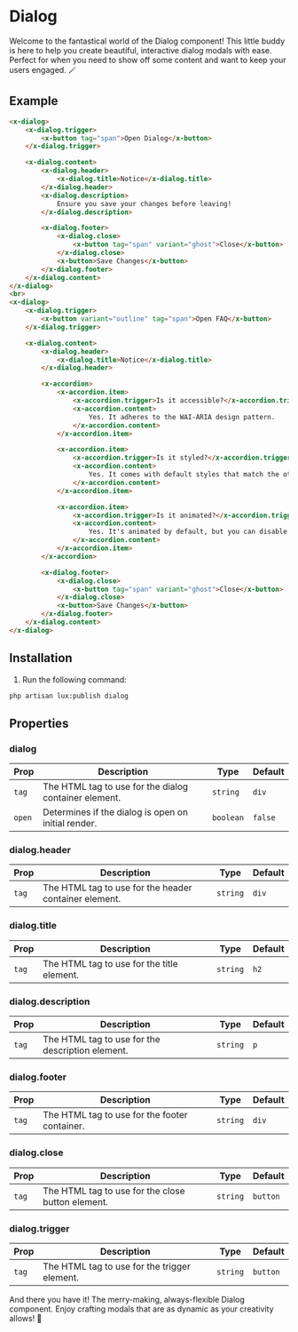 # Dialog

Welcome to the fantastical world of the Dialog component! This little buddy is here to help you create beautiful, interactive dialog modals with ease. Perfect for when you need to show off some content and want to keep your users engaged. 🪄

## Example

```html
<x-dialog>
    <x-dialog.trigger>
        <x-button tag="span">Open Dialog</x-button>    
    </x-dialog.trigger>

    <x-dialog.content>
        <x-dialog.header>
            <x-dialog.title>Notice</x-dialog.title>
        </x-dialog.header>
        <x-dialog.description>
            Ensure you save your changes before leaving!
        </x-dialog.description>

        <x-dialog.footer>
            <x-dialog.close>
                <x-button tag="span" variant="ghost">Close</x-button>    
            </x-dialog.close>
            <x-button>Save Changes</x-button>
        </x-dialog.footer>
    </x-dialog.content>
</x-dialog>
<br>
<x-dialog>
    <x-dialog.trigger>
        <x-button variant="outline" tag="span">Open FAQ</x-button>    
    </x-dialog.trigger>

    <x-dialog.content>
        <x-dialog.header>
            <x-dialog.title>Notice</x-dialog.title>
        </x-dialog.header>

        <x-accordion>
            <x-accordion.item>
                <x-accordion.trigger>Is it accessible?</x-accordion.trigger>
                <x-accordion.content>
                    Yes. It adheres to the WAI-ARIA design pattern.
                </x-accordion.content>
            </x-accordion.item>

            <x-accordion.item>
                <x-accordion.trigger>Is it styled?</x-accordion.trigger>
                <x-accordion.content>
                    Yes. It comes with default styles that match the other components' aesthetic.
                </x-accordion.content>
            </x-accordion.item>

            <x-accordion.item>
                <x-accordion.trigger>Is it animated?</x-accordion.trigger>
                <x-accordion.content>
                    Yes. It's animated by default, but you can disable it if you prefer.
                </x-accordion.content>
            </x-accordion.item>
        </x-accordion>

        <x-dialog.footer>
            <x-dialog.close>
                <x-button tag="span" variant="ghost">Close</x-button>    
            </x-dialog.close>
            <x-button>Save Changes</x-button>
        </x-dialog.footer>
    </x-dialog.content>
</x-dialog>
```

## Installation

1. Run the following command:

```bash
php artisan lux:publish dialog
```

## Properties

### dialog
| Prop            | Description                                                  | Type      | Default |
|-----------------|--------------------------------------------------------------|-----------|---------|
| `tag`           | The HTML tag to use for the dialog container element.        | `string`  | `div`   |
| `open`          | Determines if the dialog is open on initial render.          | `boolean` | `false` |

### dialog.header
| Prop            | Description                                                  | Type      | Default |
|-----------------|--------------------------------------------------------------|-----------|---------|
| `tag`           | The HTML tag to use for the header container element.        | `string`  | `div`   |

### dialog.title
| Prop   | Description                                        | Type     | Default |
|--------|----------------------------------------------------|----------|---------|
| `tag`  | The HTML tag to use for the title element.         | `string` | `h2`    |

### dialog.description
| Prop   | Description                                        | Type     | Default |
|--------|----------------------------------------------------|----------|---------|
| `tag`  | The HTML tag to use for the description element.   | `string` | `p`     |

### dialog.footer
| Prop   | Description                                        | Type     | Default |
|--------|----------------------------------------------------|----------|---------|
| `tag`  | The HTML tag to use for the footer container.      | `string` | `div`   |

### dialog.close
| Prop   | Description                                        | Type     | Default |
|--------|----------------------------------------------------|----------|---------|
| `tag`  | The HTML tag to use for the close button element.  | `string` | `button` |

### dialog.trigger
| Prop   | Description                                        | Type     | Default |
|--------|----------------------------------------------------|----------|---------|
| `tag`  | The HTML tag to use for the trigger element.       | `string` | `button` |

And there you have it! The merry-making, always-flexible Dialog component. Enjoy crafting modals that are as dynamic as your creativity allows! 🎉